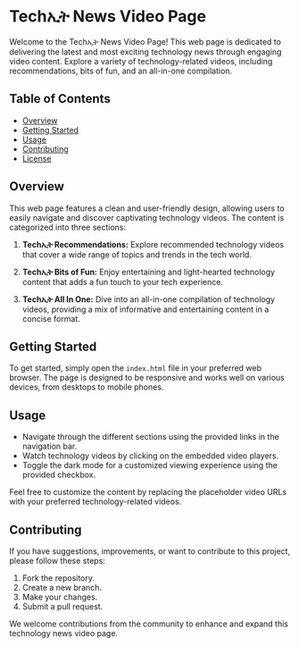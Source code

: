 # Techኢት News Video Page

Welcome to the Techኢት News Video Page! This web page is dedicated to delivering the latest and most exciting technology news through engaging video content. Explore a variety of technology-related videos, including recommendations, bits of fun, and an all-in-one compilation.

## Table of Contents
- [Overview](#overview)
- [Getting Started](#getting-started)
- [Usage](#usage)
- [Contributing](#contributing)
- [License](#license)

## Overview
This web page features a clean and user-friendly design, allowing users to easily navigate and discover captivating technology videos. The content is categorized into three sections:

1. **Techኢት Recommendations:** Explore recommended technology videos that cover a wide range of topics and trends in the tech world.

2. **Techኢት Bits of Fun:** Enjoy entertaining and light-hearted technology content that adds a fun touch to your tech experience.

3. **Techኢት All In One:** Dive into an all-in-one compilation of technology videos, providing a mix of informative and entertaining content in a concise format.

## Getting Started
To get started, simply open the `index.html` file in your preferred web browser. The page is designed to be responsive and works well on various devices, from desktops to mobile phones.

## Usage
- Navigate through the different sections using the provided links in the navigation bar.
- Watch technology videos by clicking on the embedded video players.
- Toggle the dark mode for a customized viewing experience using the provided checkbox.

Feel free to customize the content by replacing the placeholder video URLs with your preferred technology-related videos.

## Contributing
If you have suggestions, improvements, or want to contribute to this project, please follow these steps:
1. Fork the repository.
2. Create a new branch.
3. Make your changes.
4. Submit a pull request.

We welcome contributions from the community to enhance and expand this technology news video page.
